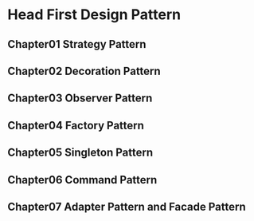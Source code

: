 # Head First Design Pattern
## Chapter01 Strategy Pattern
## Chapter02 Decoration Pattern
## Chapter03 Observer Pattern
## Chapter04 Factory Pattern
## Chapter05 Singleton Pattern
## Chapter06 Command Pattern
## Chapter07 Adapter Pattern and Facade Pattern
